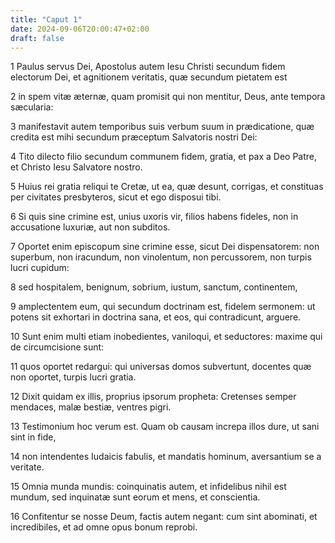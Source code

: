 ```yaml
---
title: "Caput 1"
date: 2024-09-06T20:00:47+02:00
draft: false
---
```



1 Paulus servus Dei, Apostolus autem Iesu Christi secundum fidem electorum Dei, et agnitionem veritatis, quæ secundum pietatem est

2 in spem vitæ æternæ, quam promisit qui non mentitur, Deus, ante tempora sæcularia:

3 manifestavit autem temporibus suis verbum suum in prædicatione, quæ credita est mihi secundum præceptum Salvatoris nostri Dei:

4 Tito dilecto filio secundum communem fidem, gratia, et pax a Deo Patre, et Christo Iesu Salvatore nostro.

5 Huius rei gratia reliqui te Cretæ, ut ea, quæ desunt, corrigas, et constituas per civitates presbyteros, sicut et ego disposui tibi.

6 Si quis sine crimine est, unius uxoris vir, filios habens fideles, non in accusatione luxuriæ, aut non subditos.

7 Oportet enim episcopum sine crimine esse, sicut Dei dispensatorem: non superbum, non iracundum, non vinolentum, non percussorem, non turpis lucri cupidum:

8 sed hospitalem, benignum, sobrium, iustum, sanctum, continentem,

9 amplectentem eum, qui secundum doctrinam est, fidelem sermonem: ut potens sit exhortari in doctrina sana, et eos, qui contradicunt, arguere.

10 Sunt enim multi etiam inobedientes, vaniloqui, et seductores: maxime qui de circumcisione sunt:

11 quos oportet redargui: qui universas domos subvertunt, docentes quæ non oportet, turpis lucri gratia.

12 Dixit quidam ex illis, proprius ipsorum propheta: Cretenses semper mendaces, malæ bestiæ, ventres pigri.

13 Testimonium hoc verum est. Quam ob causam increpa illos dure, ut sani sint in fide,

14 non intendentes Iudaicis fabulis, et mandatis hominum, aversantium se a veritate.

15 Omnia munda mundis: coinquinatis autem, et infidelibus nihil est mundum, sed inquinatæ sunt eorum et mens, et conscientia.

16 Confitentur se nosse Deum, factis autem negant: cum sint abominati, et incredibiles, et ad omne opus bonum reprobi.

